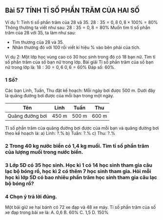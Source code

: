 ## Bài 57 TÍNH TỈ SỐ PHẦN TRĂM CỦA HAI SỐ

Ví dụ 1: Tính tỉ số phần trăm của 28 và 35.
$28 : 35 = 0,8$
$0,8 \times 100\% = 80\%$
Thông thường ta viết như sau:
$28 : 35 = 0,8 = 80\%$
Muốn tìm tỉ số phần trăm của 28 với 35, ta làm như sau:
* Tìm thương của 28 và 35.
* Nhân thương đó với 100 rồi viết kí hiệu % vào bên phải của tích.

Ví dụ 2: Một lớp học vùng cao có 30 học sinh trong đó có 18 bạn nữ. Tìm tỉ số phần trăm của số bạn nữ trong lớp.
Bài giải
Tỉ số phần trăm của số bạn nữ trong lớp là:
$18 : 30 = 0,6$
$0,6 = 60\%$
Đáp số: 60%.

### 1 Số?
Các bạn Linh, Tuấn, Thu đặt kế hoạch: Mỗi ngày bơi được 500 m. Dưới đây là quãng đường bơi được của mỗi bạn trong một ngày.

| Tên | Linh | Tuấn | Thu |
|---|---|---|---|
| Quãng đường bơi | 450 m | 500 m | 600 m |

Tỉ số phần trăm của quãng đường bơi được của mỗi bạn và quãng đường bơi theo kế hoạch là:
a) Linh: ?.%
b) Tuấn: ?.%
c) Thu: ?.%

### 2 Trong 40 kg nước biển có 1,4 kg muối. Tìm tỉ số phần trăm của lượng muối trong nước biển.

### 3 Lớp 5D có 35 học sinh. Học kì 1 có 14 học sinh tham gia câu lạc bộ bóng rổ, học kì 2 có thêm 7 học sinh tham gia. Hỏi mỗi học kì lớp 5D có bao nhiêu phần trăm học sinh tham gia câu lạc bộ bóng rổ?

### 4 Chọn ý trả lời đúng.
Một bãi giữ xe hai bánh có 72 xe đạp và 48 xe máy. Tỉ số phần trăm của số xe đạp trong bãi xe là:
A. 0,6
B. 60%
C. 1,5
D. 150%

